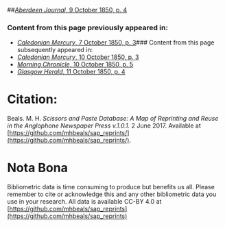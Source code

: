 ##[*Aberdeen Journal*, 9 October 1850, p. 4](https://mhbeals.github.io/sap_html/Aberdeen-Journal/Aberdeen-Journal-9-October-1850-p-4)

### Content from this page previously appeared in:
+ [*Caledonian Mercury*, 7 October 1850, p. 3](https://mhbeals.github.io/sap_html/Caledonian-Mercury/Caledonian-Mercury-7-October-1850-p-3)### Content from this page subsequently appeared in:
+ [*Caledonian Mercury*, 10 October 1850, p. 3](https://mhbeals.github.io/sap_html/Caledonian-Mercury/Caledonian-Mercury-10-October-1850-p-3)
+ [*Morning Chronicle*, 10 October 1850, p. 5](https://mhbeals.github.io/sap_html/Morning-Chronicle/Morning-Chronicle-10-October-1850-p-5)
+ [*Glasgow Herald*, 11 October 1850, p. 4](https://mhbeals.github.io/sap_html/Glasgow-Herald/Glasgow-Herald-11-October-1850-p-4)
                    
# Citation: 

Beals. M. H. *Scissors and Paste Database: A Map of Reprinting and Reuse in the Anglophone Newspaper Press v.1.0.1.* 2 June 2017. Available at [https://github.com/mhbeals/sap_reprints/](https://github.com/mhbeals/sap_reprints/). 
                    
# Nota Bona

Bibliometric data is time consuming to produce but benefits us all. Please remember to cite or acknowledge this and any other bibliometric data you use in your research. All data is available CC-BY 4.0 at [https://github.com/mhbeals/sap_reprints](https://github.com/mhbeals/sap_reprints)